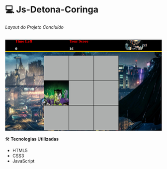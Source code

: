 

 # :computer:  Js-Detona-Coringa
######  Layout do Projeto Concluído
![Pagina do jogo](https://github.com/Doni-zete/Js-Detona-Ralph/blob/main/src/img/capa.png)


:hammer_and_wrench: **Tecnologias Utilizadas**
* HTML5
* CSS3
* JavaScript


        
        
        
      

